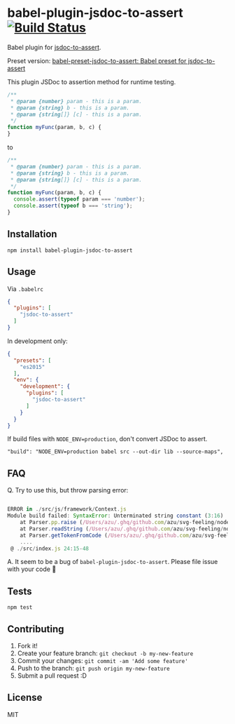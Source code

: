 # babel-plugin-jsdoc-to-assert [![Build Status](https://travis-ci.org/azu/babel-plugin-jsdoc-to-assert.svg?branch=master)](https://travis-ci.org/azu/babel-plugin-jsdoc-to-assert)

Babel plugin for [jsdoc-to-assert](https://github.com/azu/jsdoc-to-assert "jsdoc-to-assert").

Preset version: [babel-preset-jsdoc-to-assert: Babel preset for jsdoc-to-assert](https://github.com/azu/babel-preset-jsdoc-to-assert)

This plugin JSDoc to assertion method for runtime testing.

```js
/**
 * @param {number} param - this is a param.
 * @param {string} b - this is a param.
 * @param {string[]} [c] - this is a param.
 */
function myFunc(param, b, c) {
}
```

to

```js
/**
 * @param {number} param - this is a param.
 * @param {string} b - this is a param.
 * @param {string[]} [c] - this is a param.
 */
function myFunc(param, b, c) {
  console.assert(typeof param === 'number');
  console.assert(typeof b === 'string');
}
```

## Installation

    npm install babel-plugin-jsdoc-to-assert

## Usage

Via `.babelrc`

```json
{
  "plugins": [
    "jsdoc-to-assert"
  ]
}
```

In development only:

```json
{
  "presets": [
    "es2015"
  ],
  "env": {
    "development": {
      "plugins": [
        "jsdoc-to-assert"
      ]
    }
  }
}
```

If build files with `NODE_ENV=production`, don't convert JSDoc to assert.

    "build": "NODE_ENV=production babel src --out-dir lib --source-maps",

## FAQ

Q. Try to use this, but throw parsing error:

```js

ERROR in ./src/js/framework/Context.js
Module build failed: SyntaxError: Unterminated string constant (3:16)
    at Parser.pp.raise (/Users/azu/.ghq/github.com/azu/svg-feeling/node_modules/babylon/index.js:1378:13)
    at Parser.readString (/Users/azu/.ghq/github.com/azu/svg-feeling/node_modules/babylon/index.js:5402:49)
    at Parser.getTokenFromCode (/Users/azu/.ghq/github.com/azu/svg-feeling/node_modules/babylon/index.js:52
    ....
 @ ./src/index.js 24:15-48
```

A. It seem to be a bug of `babel-plugin-jsdoc-to-assert`.
Please file issue with your code :bow:

## Tests

    npm test

## Contributing

1. Fork it!
2. Create your feature branch: `git checkout -b my-new-feature`
3. Commit your changes: `git commit -am 'Add some feature'`
4. Push to the branch: `git push origin my-new-feature`
5. Submit a pull request :D

## License

MIT

